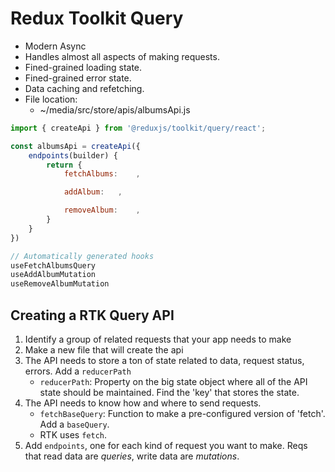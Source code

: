 # Redux Toolkit Query

- Modern Async
- Handles almost all aspects of making requests.
- Fined-grained loading state.
- Fined-grained error state.
- Data caching and refetching.
- File location:
    - ~/media/src/store/apis/albumsApi.js

```js
import { createApi } from '@reduxjs/toolkit/query/react';

const albumsApi = createApi({
    endpoints(builder) {
        return {
            fetchAlbums:    ,

            addAlbum:   ,

            removeAlbum:    ,
        }
    }
})

// Automatically generated hooks
useFetchAlbumsQuery
useAddAlbumMutation
useRemoveAlbumMutation
```

## Creating a RTK Query API

1. Identify a group of related requests that your app needs to make
2. Make a new file that will create the api
3. The API needs to store a ton of state related to data, request status, errors. Add a `reducerPath`
    - `reducerPath`: Property on the big state object where all of the API state should be maintained. Find the 'key' that stores the state.
4. The API needs to know how and where to send requests.
    - `fetchBaseQuery`: Function to make a pre-configured version of 'fetch'. Add a `baseQuery`.
    - RTK uses `fetch`.
5. Add `endpoints`, one for each kind of request you want to make. Reqs that read data are *queries*, write data are *mutations*.

